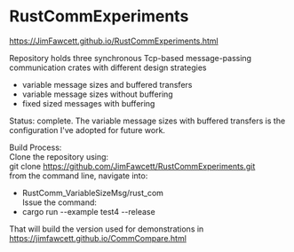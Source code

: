 # RustCommExperiments

https://JimFawcett.github.io/RustCommExperiments.html

Repository holds three synchronous Tcp-based message-passing communication crates with different design strategies
- variable message sizes and buffered transfers
- variable message sizes without buffering
- fixed sized messages with buffering

Status: complete. The variable message sizes with buffered transfers is the configuration I've adopted for future work.

Build Process:  
Clone the repository using:  
  git clone https://github.com/JimFawcett/RustCommExperiments.git  
  from the command line, navigate into:
  - RustComm_VariableSizeMsg/rust_com  
Issue the command:
- cargo run --example test4 --release  

That will build the version used for demonstrations in https://jimfawcett.github.io/CommCompare.html
